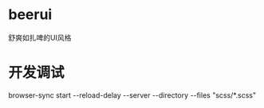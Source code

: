 # beerui
舒爽如扎啤的UI风格

# 开发调试
browser-sync start --reload-delay --server --directory --files "scss/*.scss"